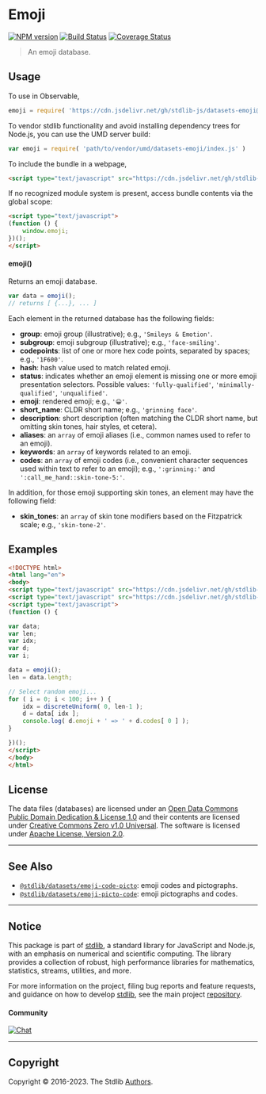 <!--

@license Apache-2.0

Copyright (c) 2019 The Stdlib Authors.

Licensed under the Apache License, Version 2.0 (the "License");
you may not use this file except in compliance with the License.
You may obtain a copy of the License at

   http://www.apache.org/licenses/LICENSE-2.0

Unless required by applicable law or agreed to in writing, software
distributed under the License is distributed on an "AS IS" BASIS,
WITHOUT WARRANTIES OR CONDITIONS OF ANY KIND, either express or implied.
See the License for the specific language governing permissions and
limitations under the License.

-->

# Emoji

[![NPM version][npm-image]][npm-url] [![Build Status][test-image]][test-url] [![Coverage Status][coverage-image]][coverage-url] <!-- [![dependencies][dependencies-image]][dependencies-url] -->

> An emoji database.



<section class="usage">

## Usage

To use in Observable,

```javascript
emoji = require( 'https://cdn.jsdelivr.net/gh/stdlib-js/datasets-emoji@umd/browser.js' )
```

To vendor stdlib functionality and avoid installing dependency trees for Node.js, you can use the UMD server build:

```javascript
var emoji = require( 'path/to/vendor/umd/datasets-emoji/index.js' )
```

To include the bundle in a webpage,

```html
<script type="text/javascript" src="https://cdn.jsdelivr.net/gh/stdlib-js/datasets-emoji@umd/browser.js"></script>
```

If no recognized module system is present, access bundle contents via the global scope:

```html
<script type="text/javascript">
(function () {
    window.emoji;
})();
</script>
```

#### emoji()

Returns an emoji database.

```javascript
var data = emoji();
// returns [ {...}, ... ]
```

Each element in the returned database has the following fields:

-   **group**: emoji group (illustrative); e.g., `'Smileys & Emotion'`.
-   **subgroup**: emoji subgroup (illustrative); e.g., `'face-smiling'`.
-   **codepoints**: list of one or more hex code points, separated by spaces; e.g., `'1F600'`.
-   **hash**: hash value used to match related emoji.
-   **status**: indicates whether an emoji element is missing one or more emoji presentation selectors. Possible values: `'fully-qualified'`, `'minimally-qualified'`, `'unqualified'`.
-   **emoji**: rendered emoji; e.g., `'😀'`.
-   **short_name**: CLDR short name; e.g., `'grinning face'`.
-   **description**: short description (often matching the CLDR short name, but omitting skin tones, hair styles, et cetera).
-   **aliases**: an `array` of emoji aliases (i.e., common names used to refer to an emoji).
-   **keywords**: an `array` of keywords related to an emoji.
-   **codes**: an `array` of emoji codes (i.e., convenient character sequences used within text to refer to an emoji); e.g., `':grinning:'` and `':call_me_hand::skin-tone-5:'`.

In addition, for those emoji supporting skin tones, an element may have the following field:

-   **skin_tones**: an `array` of skin tone modifiers based on the Fitzpatrick scale; e.g., `'skin-tone-2'`.

</section>

<!-- /.usage -->

<section class="examples">

<!-- TODO: more creative example. -->

## Examples

<!-- eslint no-undef: "error" -->

```html
<!DOCTYPE html>
<html lang="en">
<body>
<script type="text/javascript" src="https://cdn.jsdelivr.net/gh/stdlib-js/random-base-discrete-uniform@umd/browser.js"></script>
<script type="text/javascript" src="https://cdn.jsdelivr.net/gh/stdlib-js/datasets-emoji@umd/browser.js"></script>
<script type="text/javascript">
(function () {

var data;
var len;
var idx;
var d;
var i;

data = emoji();
len = data.length;

// Select random emoji...
for ( i = 0; i < 100; i++ ) {
    idx = discreteUniform( 0, len-1 );
    d = data[ idx ];
    console.log( d.emoji + ' => ' + d.codes[ 0 ] );
}

})();
</script>
</body>
</html>
```

</section>

<!-- /.examples -->



<!-- <license> -->

## License

The data files (databases) are licensed under an [Open Data Commons Public Domain Dedication & License 1.0][pddl-1.0] and their contents are licensed under [Creative Commons Zero v1.0 Universal][cc0]. The software is licensed under [Apache License, Version 2.0][apache-license].

<!-- </license> -->

<!-- Section for related `stdlib` packages. Do not manually edit this section, as it is automatically populated. -->

<section class="related">

* * *

## See Also

-   <span class="package-name">[`@stdlib/datasets/emoji-code-picto`][@stdlib/datasets/emoji-code-picto]</span><span class="delimiter">: </span><span class="description">emoji codes and pictographs.</span>
-   <span class="package-name">[`@stdlib/datasets/emoji-picto-code`][@stdlib/datasets/emoji-picto-code]</span><span class="delimiter">: </span><span class="description">emoji pictographs and codes.</span>

</section>

<!-- /.related -->

<!-- Section for all links. Make sure to keep an empty line after the `section` element and another before the `/section` close. -->


<section class="main-repo" >

* * *

## Notice

This package is part of [stdlib][stdlib], a standard library for JavaScript and Node.js, with an emphasis on numerical and scientific computing. The library provides a collection of robust, high performance libraries for mathematics, statistics, streams, utilities, and more.

For more information on the project, filing bug reports and feature requests, and guidance on how to develop [stdlib][stdlib], see the main project [repository][stdlib].

#### Community

[![Chat][chat-image]][chat-url]

---

## Copyright

Copyright &copy; 2016-2023. The Stdlib [Authors][stdlib-authors].

</section>

<!-- /.stdlib -->

<!-- Section for all links. Make sure to keep an empty line after the `section` element and another before the `/section` close. -->

<section class="links">

[npm-image]: http://img.shields.io/npm/v/@stdlib/datasets-emoji.svg
[npm-url]: https://npmjs.org/package/@stdlib/datasets-emoji

[test-image]: https://github.com/stdlib-js/datasets-emoji/actions/workflows/test.yml/badge.svg?branch=main
[test-url]: https://github.com/stdlib-js/datasets-emoji/actions/workflows/test.yml?query=branch:main

[coverage-image]: https://img.shields.io/codecov/c/github/stdlib-js/datasets-emoji/main.svg
[coverage-url]: https://codecov.io/github/stdlib-js/datasets-emoji?branch=main

<!--

[dependencies-image]: https://img.shields.io/david/stdlib-js/datasets-emoji.svg
[dependencies-url]: https://david-dm.org/stdlib-js/datasets-emoji/main

-->

[chat-image]: https://img.shields.io/gitter/room/stdlib-js/stdlib.svg
[chat-url]: https://gitter.im/stdlib-js/stdlib/

[stdlib]: https://github.com/stdlib-js/stdlib

[stdlib-authors]: https://github.com/stdlib-js/stdlib/graphs/contributors

[umd]: https://github.com/umdjs/umd
[es-module]: https://developer.mozilla.org/en-US/docs/Web/JavaScript/Guide/Modules

[deno-url]: https://github.com/stdlib-js/datasets-emoji/tree/deno
[umd-url]: https://github.com/stdlib-js/datasets-emoji/tree/umd
[esm-url]: https://github.com/stdlib-js/datasets-emoji/tree/esm
[branches-url]: https://github.com/stdlib-js/datasets-emoji/blob/main/branches.md

[pddl-1.0]: http://opendatacommons.org/licenses/pddl/1.0/

[cc0]: https://creativecommons.org/publicdomain/zero/1.0

[apache-license]: https://www.apache.org/licenses/LICENSE-2.0

[ndjson]: http://specs.frictionlessdata.io/ndjson/

<!-- <related-links> -->

[@stdlib/datasets/emoji-code-picto]: https://github.com/stdlib-js/datasets-emoji-code-picto/tree/umd

[@stdlib/datasets/emoji-picto-code]: https://github.com/stdlib-js/datasets-emoji-picto-code/tree/umd

<!-- </related-links> -->

</section>

<!-- /.links -->
